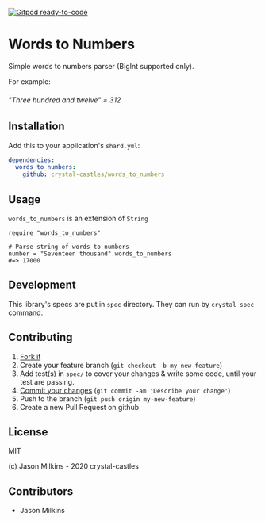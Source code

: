 [![Gitpod ready-to-code](https://img.shields.io/badge/Gitpod-ready--to--code-blue?logo=gitpod)](https://gitpod.io/#https://github.com/crystal-castles/words_to_numbers)

# Words to Numbers

Simple words to numbers parser (BigInt supported only).

For example:

###### "Three hundred and twelve" = 312

## Installation

Add this to your application's `shard.yml`:

```yaml
dependencies:
  words_to_numbers:
    github: crystal-castles/words_to_numbers
```

## Usage

`words_to_numbers` is an extension of `String`

```crystal
require "words_to_numbers"

# Parse string of words to numbers
number = "Seventeen thousand".words_to_numbers
#=> 17000
```

## Development

This library's specs are put in `spec` directory.
They can run by `crystal spec` command.

## Contributing

1. [Fork it](https://github.com/crystal-castles/words_to_numbers/fork)
1. Create your feature branch (`git checkout -b my-new-feature`)
1. Add test(s) in `spec/` to cover your changes & write some code, until your test are passing.
1. [Commit your changes](https://chris.beams.io/posts/git-commit/) (`git commit -am 'Describe your change'`)
1. Push to the branch (`git push origin my-new-feature`)
1. Create a new Pull Request on github

## License

MIT

(c) Jason Milkins - 2020 crystal-castles

## Contributors

- Jason Milkins
